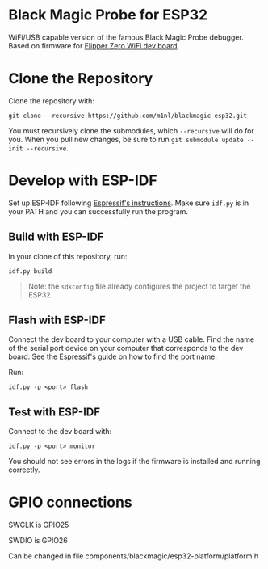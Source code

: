 # Black Magic Probe for ESP32

WiFi/USB capable version of the famous Black Magic Probe debugger. Based on firmware for [Flipper Zero WiFi dev board](https://github.com/flipperdevices/blackmagic-esp32-s2).

# Clone the Repository

Clone the repository with:
```shell
git clone --recursive https://github.com/m1nl/blackmagic-esp32.git
```

You must recursively clone the submodules, which `--recursive` will do for you. When you pull new changes, be sure to run `git submodule update --init --recursive`.

# Develop with ESP-IDF

Set up ESP-IDF following [Espressif's instructions](https://docs.espressif.com/projects/esp-idf/en/latest/esp32/get-started/index.html). Make sure `idf.py` is in your PATH and you can successfully run the program.

## Build with ESP-IDF

In your clone of this repository, run:
```shell
idf.py build
```
> Note: the `sdkconfig` file already configures the project to target the ESP32.

## Flash with ESP-IDF

Connect the dev board to your computer with a USB cable. Find the name of the serial port device on your computer that corresponds to the dev board. See the [Espressif's guide](https://docs.espressif.com/projects/esp-idf/en/latest/esp32/get-started/establish-serial-connection.html) on how to find the port name.

Run:
```shell
idf.py -p <port> flash
```

## Test with ESP-IDF

Connect to the dev board with:
```shell
idf.py -p <port> monitor
```

You should not see errors in the logs if the firmware is installed and running correctly. 

# GPIO connections

SWCLK is GPIO25

SWDIO is GPIO26

Can be changed in file components/blackmagic/esp32-platform/platform.h

